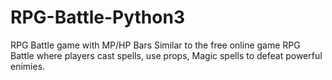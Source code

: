 # RPG-Battle-Python3
RPG Battle game with MP/HP Bars
Similar to the free online game RPG Battle where players cast spells, use props, Magic spells to defeat powerful enimies.
